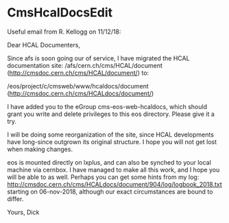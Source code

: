 # CmsHcalDocsEdit
Useful email from R. Kellogg on 11/12/18:

Dear HCAL Documenters,

Since afs is soon going our of service, I have migrated the HCAL documentation site:
/afs/cern.ch/cms/HCAL/document (http://cmsdoc.cern.ch/cms/HCAL/document/)
to:

/eos/project/c/cmsweb/www/hcaldocs/document (http://cmsdoc.cern.ch/cms/HCALdocs/document/)

I have added you to the eGroup cms-eos-web-hcaldocs, which should grant you write and delete privileges to this eos directory.  Please give it a try.

I will be doing some reorganization of the site, since HCAL developments have long-since outgrown its original structure.  I hope you will not get lost when making changes.

eos is mounted directly on lxplus, and can also be synched to your local machine via cernbox.  I have managed to make all this work, and I hope you will be able to as well.  Perhaps you can get some hints from my log:
http://cmsdoc.cern.ch/cms/HCALdocs/document/904/log/logbook_2018.txt
starting on 06-nov-2018, although our exact circumstances are bound to differ.

Yours,  Dick
